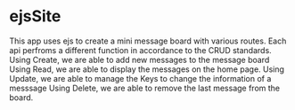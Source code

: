 # ejsSite

This app uses ejs to create a mini message board with various routes.
Each api perfroms a different function in accordance to the CRUD standards.
Using Create, we are able to add new messages to the message board
Using Read, we are able to display the messages on the home page.
Using Update, we are able to manage the Keys to change the information of a messsage
Using Delete, we are able to remove the last message from the board. 
